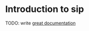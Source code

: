 # Introduction to sip

TODO: write [great documentation](http://jacobian.org/writing/what-to-write/)
